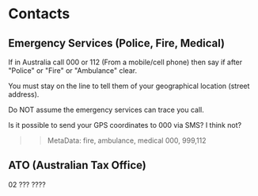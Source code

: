 # Contacts

## Emergency Services \(Police, Fire, Medical\)

If in Australia call 000 or 112 \(From a mobile/cell phone\) then say if after "Police" or "Fire" or "Ambulance" clear.

You must stay on the line to tell them of your geographical location \(street address\). 

Do NOT assume the emergency services can trace you call.

Is it possible to send your GPS coordinates to 000 via SMS? I think not?

> > MetaData: fire, ambulance, medical 000, 999,112

## ATO \(Australian Tax Office\)

02 ??? ????



